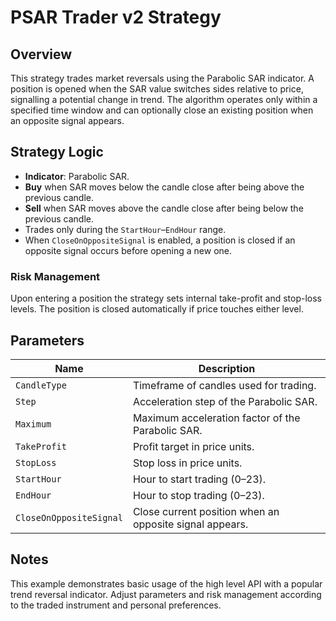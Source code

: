 # PSAR Trader v2 Strategy

## Overview
This strategy trades market reversals using the Parabolic SAR indicator. A position is opened when the SAR value switches sides relative to price, signalling a potential change in trend. The algorithm operates only within a specified time window and can optionally close an existing position when an opposite signal appears.

## Strategy Logic
- **Indicator**: Parabolic SAR.
- **Buy** when SAR moves below the candle close after being above the previous candle.
- **Sell** when SAR moves above the candle close after being below the previous candle.
- Trades only during the `StartHour`–`EndHour` range.
- When `CloseOnOppositeSignal` is enabled, a position is closed if an opposite signal occurs before opening a new one.

### Risk Management
Upon entering a position the strategy sets internal take-profit and stop-loss levels. The position is closed automatically if price touches either level.

## Parameters
| Name | Description |
|------|-------------|
| `CandleType` | Timeframe of candles used for trading. |
| `Step` | Acceleration step of the Parabolic SAR. |
| `Maximum` | Maximum acceleration factor of the Parabolic SAR. |
| `TakeProfit` | Profit target in price units. |
| `StopLoss` | Stop loss in price units. |
| `StartHour` | Hour to start trading (0–23). |
| `EndHour` | Hour to stop trading (0–23). |
| `CloseOnOppositeSignal` | Close current position when an opposite signal appears. |

## Notes
This example demonstrates basic usage of the high level API with a popular trend reversal indicator. Adjust parameters and risk management according to the traded instrument and personal preferences.
